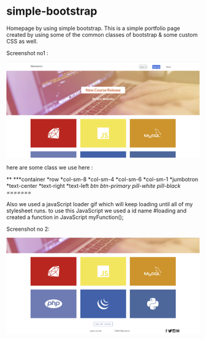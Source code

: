 # simple-bootstrap
Homepage by using simple bootstrap.
This is a simple portfolio page created by using some of the common classes of bootstrap & some custom CSS as well.

Screenshot no1 :

![](./image/ss11.png)

here are some class we use here : 

**
***container
*row
*col-sm-8
*col-sm-4
*col-sm-6
*col-sm-1
*jumbotron
*text-center
*text-right
*text-left
*btn
*btn-primary
*pill-white
*pill-black**
=======**

Also we used a javaScript loader gif which will keep loading until all of my stylesheet runs. 
to use this JavaScript we used a id name #loading and created a function in JavaScript myFunction();



Screenshot no 2:

![](./image/ss22.png)
